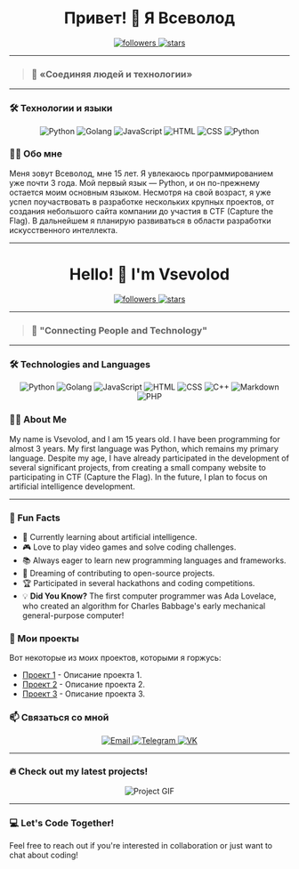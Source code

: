 <h1 align="center">Привет! 👋 Я Всеволод</h1>

<p align="center">
  <a href="https://github.com/seli0n0?tab=followers">
    <img src="https://img.shields.io/github/followers/seli0n0?label=Followers" alt="followers">
  </a>
  <a href="https://github.com/seli0n0?tab=repositories">
    <img src="https://img.shields.io/github/stars/seli0n0?label=Stars" alt="stars">
  </a>
</p>

---

> ### 🌟 «Соединяя людей и технологии»

---

### 🛠️ Технологии и языки

<p align="center">
  <img src="https://img.shields.io/badge/-Python-333?style=for-the-badge&logo=python" alt="Python" />
  <img src="https://img.shields.io/badge/-Golang-333?style=for-the-badge&logo=go" alt="Golang" />
  <img src="https://img.shields.io/badge/-JavaScript-333?style=for-the-badge&logo=javascript" alt="JavaScript" />
  <img src="https://img.shields.io/badge/-HTML-333?style=for-the-badge&logo=html5" alt="HTML" />
  <img src="https://img.shields.io/badge/-CSS-333?style=for-the-badge&logo=css3&logoColor=blue" alt="CSS" />
  <img src="https://img.shields.io/badge/-Python-333?style=for-the-badge&logo=python" alt="Python" />
</p>

### 👨‍💻 Обо мне

Меня зовут Всеволод, мне 15 лет. Я увлекаюсь программированием уже почти 3 года. Мой первый язык — Python, и он по-прежнему остается моим основным языком. Несмотря на свой возраст, я уже успел поучаствовать в разработке нескольких крупных проектов, от создания небольшого сайта компании до участия в CTF (Capture the Flag). В дальнейшем я планирую развиваться в области разработки искусственного интеллекта.

---

<h1 align="center">Hello! 👋 I'm Vsevolod</h1>

<p align="center">
  <a href="https://github.com/seli0n0?tab=followers">
    <img src="https://img.shields.io/github/followers/seli0n0?label=Followers" alt="followers">
  </a>
  <a href="https://github.com/seli0n0?tab=repositories">
    <img src="https://img.shields.io/github/stars/seli0n0?label=Stars" alt="stars">
  </a>
</p>

---

> ### 🌟 "Connecting People and Technology"

---

### 🛠️ Technologies and Languages

<p align="center">
  <img src="https://img.shields.io/badge/-Python-333?style=for-the-badge&logo=python" alt="Python" />
  <img src="https://img.shields.io/badge/-Golang-333?style=for-the-badge&logo=go" alt="Golang" />
  <img src="https://img.shields.io/badge/-JavaScript-333?style=for-the-badge&logo=javascript" alt="JavaScript" />
  <img src="https://img.shields.io/badge/-HTML-333?style=for-the-badge&logo=html5" alt="HTML" />
  <img src="https://img.shields.io/badge/-CSS-333?style=for-the-badge&logo=css3&logoColor=blue" alt="CSS" />
  <img src="https://img.shields.io/badge/-C++-333?style=for-the-badge&logo=c%2B%2B" alt="C++" />
  <img src="https://img.shields.io/badge/-Markdown-333?style=for-the-badge&logo=markdown" alt="Markdown" />
  <img src="https://img.shields.io/badge/-PHP-333?style=for-the-badge&logo=php" alt="PHP" />
</p>

### 👨‍💻 About Me

My name is Vsevolod, and I am 15 years old. I have been programming for almost 3 years. My first language was Python, which remains my primary language. Despite my age, I have already participated in the development of several significant projects, from creating a small company website to participating in CTF (Capture the Flag). In the future, I plan to focus on artificial intelligence development.

---

### 🎉 Fun Facts

- 🌱 Currently learning about artificial intelligence.
- 🎮 Love to play video games and solve coding challenges.
- 📚 Always eager to learn new programming languages and frameworks.
- 🚀 Dreaming of contributing to open-source projects.
- 🏆 Participated in several hackathons and coding competitions.
- 💡 **Did You Know?** The first computer programmer was Ada Lovelace, who created an algorithm for Charles Babbage's early mechanical general-purpose computer!

### 🎨 Мои проекты

Вот некоторые из моих проектов, которыми я горжусь:

- [Проект 1](https://github.com/seli0n0/проект1) - Описание проекта 1.
- [Проект 2](https://github.com/seli0n0/проект2) - Описание проекта 2.
- [Проект 3](https://github.com/seli0n0/проект3) - Описание проекта 3.

### 📫 Связаться со мной

<p align="center">
  <a href="mailto:selvsevolod@gmail.com">
    <img src="https://img.shields.io/badge/-Email-D14836?style=for-the-badge&logo=gmail&logoColor=white" alt="Email" />
  </a>
  <a href="https://t.me/vsevolodss">
    <img src="https://img.shields.io/badge/-Telegram-2CA5E0?style=for-the-badge&logo=telegram&logoColor=white" alt="Telegram" />
  </a>
  <a href="https://vk.com/se1ion">
    <img src="https://img.shields.io/badge/-VK-4680C2?style=for-the-badge&logo=vk&logoColor=white" alt="VK" />
  </a>
</p>

---

### 🔥 Check out my latest projects!
<p align="center">
  <img src="https://user-images.githubusercontent.com/yourusername/yourproject.gif" alt="Project GIF" />
</p>

---

### 💻 Let's Code Together!

Feel free to reach out if you're interested in collaboration or just want to chat about coding!
